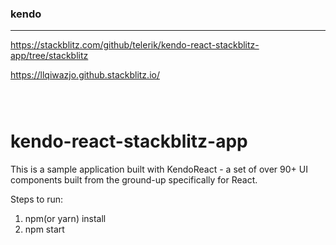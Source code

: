 ### kendo
---
https://stackblitz.com/github/telerik/kendo-react-stackblitz-app/tree/stackblitz

https://llqiwazjo.github.stackblitz.io/





```
```

```
```

```
```



# kendo-react-stackblitz-app
This is a sample application built with KendoReact - a set of over 90+ UI components built from the ground-up specifically for React.

Steps to run:

1) npm(or yarn) install
2) npm start 
